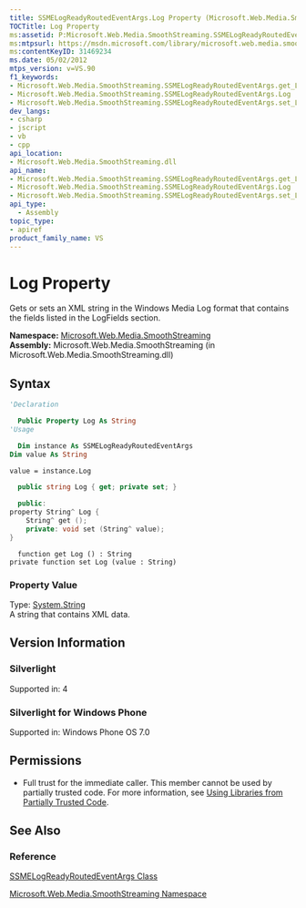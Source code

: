 ```yaml
---
title: SSMELogReadyRoutedEventArgs.Log Property (Microsoft.Web.Media.SmoothStreaming)
TOCTitle: Log Property
ms:assetid: P:Microsoft.Web.Media.SmoothStreaming.SSMELogReadyRoutedEventArgs.Log
ms:mtpsurl: https://msdn.microsoft.com/library/microsoft.web.media.smoothstreaming.ssmelogreadyroutedeventargs.log(v=VS.90)
ms:contentKeyID: 31469234
ms.date: 05/02/2012
mtps_version: v=VS.90
f1_keywords:
- Microsoft.Web.Media.SmoothStreaming.SSMELogReadyRoutedEventArgs.get_Log
- Microsoft.Web.Media.SmoothStreaming.SSMELogReadyRoutedEventArgs.Log
- Microsoft.Web.Media.SmoothStreaming.SSMELogReadyRoutedEventArgs.set_Log
dev_langs:
- csharp
- jscript
- vb
- cpp
api_location:
- Microsoft.Web.Media.SmoothStreaming.dll
api_name:
- Microsoft.Web.Media.SmoothStreaming.SSMELogReadyRoutedEventArgs.get_Log
- Microsoft.Web.Media.SmoothStreaming.SSMELogReadyRoutedEventArgs.Log
- Microsoft.Web.Media.SmoothStreaming.SSMELogReadyRoutedEventArgs.set_Log
api_type:
  - Assembly
topic_type:
- apiref
product_family_name: VS
---
```


# Log Property

Gets or sets an XML string in the Windows Media Log format that contains the fields listed in the LogFields section.

**Namespace:**  [Microsoft.Web.Media.SmoothStreaming](microsoft-web-media-smoothstreaming-namespace_1.md)  
**Assembly:**  Microsoft.Web.Media.SmoothStreaming (in Microsoft.Web.Media.SmoothStreaming.dll)

## Syntax

```vb
'Declaration

  Public Property Log As String
'Usage

  Dim instance As SSMELogReadyRoutedEventArgs
Dim value As String

value = instance.Log
```

```csharp
  public string Log { get; private set; }
```

```cpp
  public:
property String^ Log {
    String^ get ();
    private: void set (String^ value);
}
```

```jscript
  function get Log () : String
private function set Log (value : String)
```

### Property Value

Type: [System.String](https://msdn.microsoft.com/library/s1wwdcbf)  
A string that contains XML data.  

## Version Information

### Silverlight

Supported in: 4  

### Silverlight for Windows Phone

Supported in: Windows Phone OS 7.0  

## Permissions

  - Full trust for the immediate caller. This member cannot be used by partially trusted code. For more information, see [Using Libraries from Partially Trusted Code](https://msdn.microsoft.com/library/8skskf63).

## See Also

### Reference

[SSMELogReadyRoutedEventArgs Class](ssmelogreadyroutedeventargs-class-microsoft-web-media-smoothstreaming_1.md)

[Microsoft.Web.Media.SmoothStreaming Namespace](microsoft-web-media-smoothstreaming-namespace_1.md)
